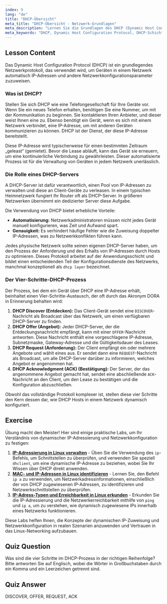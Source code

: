 ```yaml
---
index: 9
lang: "de"
title: "DHCP-Übersicht"
meta_title: "DHCP-Übersicht - Netzwerk-Grundlagen"
meta_description: "Lernen Sie die Grundlagen des DHCP (Dynamic Host Configuration Protocol). Dieser Leitfaden behandelt, wie DHCP IP-Adressen zuweist, seinen Vier-Schritte-Prozess (DORA) und seine Rolle in der DHCP-Schicht des Netzwerks. Ideal für Linux-Netzwerk-Anfänger."
meta_keywords: "DHCP, Dynamic Host Configuration Protocol, DHCP-Schicht, IP-Adresse, Linux-Netzwerk, DHCP-Prozess, DORA, Netzwerkkonfiguration"
---
```


## Lesson Content

Das Dynamic Host Configuration Protocol (DHCP) ist ein grundlegendes Netzwerkprotokoll, das verwendet wird, um Geräten in einem Netzwerk automatisch IP-Adressen und andere Netzwerkkonfigurationsparameter zuzuweisen.

### Was ist DHCP?

Stellen Sie sich DHCP wie eine Telefongesellschaft für Ihre Geräte vor. Wenn Sie ein neues Telefon erhalten, benötigen Sie eine Nummer, um mit der Kommunikation zu beginnen. Sie kontaktieren Ihren Anbieter, und dieser weist Ihnen eine zu. Ebenso benötigt ein Gerät, wenn es sich mit einem Netzwerk verbindet, eine IP-Adresse, um mit anderen Geräten kommunizieren zu können. DHCP ist der Dienst, der diese IP-Adresse bereitstellt.

Diese IP-Adresse wird typischerweise für einen bestimmten Zeitraum „geleast“ (gemietet). Bevor die Lease abläuft, kann das Gerät sie erneuern, um eine kontinuierliche Verbindung zu gewährleisten. Dieser automatisierte Prozess ist für die Verwaltung von Geräten in jedem Netzwerk unerlässlich.

### Die Rolle eines DHCP-Servers

A DHCP-Server ist dafür verantwortlich, einen Pool von IP-Adressen zu verwalten und diese an Client-Geräte zu verleasen. In einem typischen Heimnetzwerk fungiert Ihr Router oft als DHCP-Server. In größeren Netzwerken übernimmt ein dedizierter Server diese Aufgabe.

Die Verwendung von DHCP bietet erhebliche Vorteile:

- **Automatisierung:** Netzwerkadministratoren müssen nicht jedes Gerät manuell konfigurieren, was Zeit und Aufwand spart.
- **Genauigkeit:** Es verhindert häufige Fehler wie die Zuweisung doppelter IP-Adressen, was zu Netzwerkkonflikten führen kann.

Jedes physische Netzwerk sollte seinen eigenen DHCP-Server haben, um den Prozess der Anforderung und des Erhalts von IP-Adressen durch Hosts zu optimieren. Dieses Protokoll arbeitet auf der Anwendungsschicht und bildet einen entscheidenden Teil der Konfigurationsdienste des Netzwerks, manchmal konzeptionell als `dhcp layer` bezeichnet.

### Der Vier-Schritte-DHCP-Prozess

Der Prozess, bei dem ein Gerät über DHCP eine IP-Adresse erhält, beinhaltet einen Vier-Schritte-Austausch, der oft durch das Akronym DORA in Erinnerung behalten wird:

1. **DHCP Discover (Entdecken):** Das Client-Gerät sendet eine `DISCOVER`-Nachricht als Broadcast über das Netzwerk, um einen verfügbaren DHCP-Server zu finden.
2. **DHCP Offer (Angebot):** Jeder DHCP-Server, der die Entdeckungsnachricht empfängt, kann mit einer `OFFER`-Nachricht antworten. Diese Nachricht enthält eine vorgeschlagene IP-Adresse, Subnetzmaske, Gateway-Adresse und die Gültigkeitsdauer des Leases.
3. **DHCP Request (Anforderung):** Der Client empfängt ein oder mehrere Angebote und wählt eines aus. Er sendet dann eine `REQUEST`-Nachricht als Broadcast, um alle DHCP-Server darüber zu informieren, welches Angebot er angenommen hat.
4. **DHCP Acknowledgment (ACK) (Bestätigung):** Der Server, der das angenommene Angebot gemacht hat, sendet eine abschließende `ACK`-Nachricht an den Client, um den Lease zu bestätigen und die Konfiguration abzuschließen.

Obwohl das vollständige Protokoll komplexer ist, stellen diese vier Schritte den Kern dessen dar, wie DHCP Hosts in einem Netzwerk dynamisch konfiguriert.

## Exercise

Übung macht den Meister! Hier sind einige praktische Labs, um Ihr Verständnis von dynamischer IP-Adressierung und Netzwerkkonfiguration zu festigen:

1. **[IP-Adressierung in Linux verwalten](https://labex.io/de/labs/comptia-manage-ip-addressing-in-linux-592736)** - Üben Sie die Verwendung des `ip`-Befehls, um Schnittstellen zu überprüfen, und verwenden Sie speziell `dhclient`, um eine dynamische IP-Adresse zu beziehen, wobei Sie Ihr Wissen über DHCP direkt anwenden.
2. **[MAC- und IP-Adressen in Linux identifizieren](https://labex.io/de/labs/comptia-identify-mac-and-ip-addresses-in-linux-592731)** - Lernen Sie, den Befehl `ip a` zu verwenden, um Netzwerkadressinformationen, einschließlich der von DHCP zugewiesenen IP-Adressen, zu identifizieren und Netzwerkschnittstellen zu überprüfen.
3. **[IP-Adress-Typen und Erreichbarkeit in Linux erkunden](https://labex.io/de/labs/comptia-explore-ip-address-types-and-reachability-in-linux-592780)** - Erkunden Sie die IP-Adressierung und die Netzwerkerreichbarkeit mithilfe von `ping` und `ip a`, um zu verstehen, wie dynamisch zugewiesene IPs innerhalb eines Netzwerks funktionieren.

Diese Labs helfen Ihnen, die Konzepte der dynamischen IP-Zuweisung und Netzwerkkonfiguration in realen Szenarien anzuwenden und Vertrauen in das Linux-Networking aufzubauen.

## Quiz Question

Was sind die vier Schritte im DHCP-Prozess in der richtigen Reihenfolge? Bitte antworten Sie auf Englisch, wobei die Wörter in Großbuchstaben durch ein Komma und ein Leerzeichen getrennt sind.

## Quiz Answer

DISCOVER, OFFER, REQUEST, ACK
